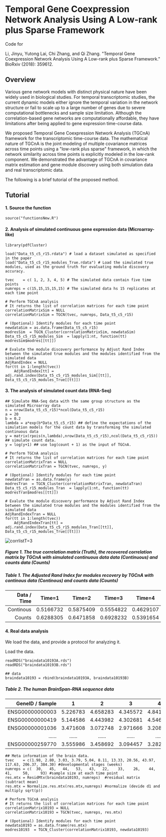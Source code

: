 # Temporal Gene Coexpression Network Analysis Using A Low-rank plus Sparse Framework

Code for 

Li, Jinyu, Yutong Lai, Chi Zhang, and Qi Zhang. "Temporal Gene Coexpression Network Analysis Using A Low-rank plus Sparse Framework." BioRxiv (2018): 359612.

## Overview


Various gene network models with distinct physical nature have been widely used in biological studies. For temporal transcriptomic studies, the current dynamic models either ignore the temporal variation in the network structure or fail to scale up to a large number of genes due to severe computational bottlenecks and sample size limitation. Although the correlation-based gene networks are computationally affordable, they have limitations after being applied to gene expression time-course data. 

We proposed Temporal Gene Coexpression Network Analysis (TGCnA) framework for the transcriptomic time-course data. The mathematical nature of TGCnA is the joint modeling of multiple covariance matrices across time points using a "low-rank plus sparse" framework, in which the network similarity across time points is explicitly modeled in the low-rank component. 
We demonstrated the advantage of TGCnA in covariance matrix estimation and gene module discovery using both simulation data and real transcriptomic data.

The following is a brief tutorial of the proposed method.

## Tutorial

#### 1. Source the function
```
source("functionsNew.R")
```
#### 2. Analysis of simulated continuous gene expression data (Microarray-like)
```
library(pdfCluster)

load("Data_t5_c5_r15.rdata") # load a dataset simulated as specified in the paper
load("Data_t5_c5_r15_modules_True.rdata") # Load the simulated true modules, used as the ground truth for evaluating module discovery accuracy.

tvec    = c( 1, 2, 3, 4, 5) # The simulated data contain five time points 
numreps = c(15,15,15,15,15) # The simulated data hs 15 replicates at each time point

# Perform TGCnA analysis
# It returns the list of correlation matrices for each time point
correlationMatrixSim = NULL
correlationMatrixSim = TGCN(tvec, numreps, Data_t5_c5_r15)

# (Opotional) Identify modules for each time point
newdataSim = as.data.frame(Data_t5_c5_r15)
modresSim  = TGCN_Cluster(correlationMatrixSim, newdataSim)
Data_t5_c5_r15_modules_Sim  = lapply(1:nt, function(tt) modresSim$modres[[tt]])

# Evalute the module discovery performance by Adjust Rand Index between the simulated true modules and the modules identified from the simulated data
AdjRandIndex = NULL
for(tt in 1:length(tvec))	
    AdjRandIndex[tt] = adj.rand.index(Data_t5_c5_r15_modules_Sim[[tt]], Data_t5_c5_r15_modules_True[[tt]])
```

#### 3. The analysis of simulated count data (RNA-Seq)
```
## Simulate RNA-Seq data with the same group structure as the simulated Microarray data
n = nrow(Data_t5_c5_r15)*ncol(Data_t5_c5_r15)
a = 20
b = 0.2
lambda = a*exp(b*Data_t5_c5_r15) ## define the expectations of the simulation models for the count data by transforming the simulated continuous data
y = matrix(rpois(n,lambda),nrow(Data_t5_c5_r15),ncol(Data_t5_c5_r15)) ## simulate count data.
y = log(y+1) ## use log(count + 1) as the input of TGCnA.

# Perform TGCnA analysis
# It returns the list of correlation matrices for each time point
correlationMatrixTran = NULL
correlationMatrixTran = TGCN(tvec, numreps, y)

# (Opotional) Identify modules for each time point
newdataTran = as.data.frame(y)
modresTran  = TGCN_Cluster(correlationMatrixTran, newdataTran)
Data_t5_c5_r15_modules_Tran  = lapply(1:nt, function(tt) modresTran$modres[[tt]])

# Evalute the module discovery performance by Adjust Rand Index between the simulated true modules and the modules identified from the simulated data
AdjRandIndexTran = NULL
for(tt in 1:length(tvec))	
    AdjRandIndexTran[tt] = adj.rand.index(Data_t5_c5_r15_modules_Tran[[tt]], Data_t5_c5_r15_modules_True[[tt]])
```


![corrlistT=3](https://user-images.githubusercontent.com/46899273/56169175-ebfbd000-5fa2-11e9-8aa0-5e11080ba864.PNG)
##### Figure 1. The true correlation matrix (Truth), the recovered correlation matrix by TGCnA with simulated continuous data data (Continuous) and counts data (Counts)


##### Table 1. The Adjusted Rand Index for modules recovery by TGCnA with continous data (Continous) and counts data (Counts)
Data / Time |Time=1        |Time=2        |Time=3        |Time=4        |Time=5
-----------:|:------------:|:------------:|:------------:|:------------:|:------------
Continous         |0.5166732     |0.5875409     |0.5554822     |0.4629107     |0.8039664
Counts        |0.6288305     |0.6471858     |0.6928232     |0.5391654     |0.4025173



#### 4. Real data analysis
We load the data, and provide a protocol for analyzing it.

Load the data.
```
readRDS("braindata10193A.rds")
readRDS("braindata10193B.rds")

## data
braindata10193 = rbind(braindata10193A, braindata10193B)
```
##### Table 2. The human BrainSpan-RNA sequence data
GeneID / Sample |1        |2        |3        |4        |5        |6        |......  |524        
---------------:|:-------:|:-------:|:-------:|:-------:|:-------:|:-------:|:------:|:--------
ENSG00000000003 |5.226783 |4.658283 |4.345572 |4.841400 |4.392196 |3.970916 |......  |2.029566     
ENSG00000000419 |5.144586 |4.443982 |4.302681 |4.546363 |4.338313 |3.587409 |......  |4.900434     
ENSG00000001036 |3.471608 |3.072748 |2.971666 |3.208103 |3.200653 |3.031687 |......  |2.757560
......          |......   |......   |......   |......   |......   |......   |......  |......
ENSG00000259770 |3.555986 |3.458692 |3.094457 |3.282903 |3.154652 |2.900298 |......  |3.080229

```
## Meta information of the brain data.
tvec    = c(1.98, 2.80, 3.03, 3.79, 5.04, 8.11, 13.33, 20.56, 43.97, 117.63, 206.37, 384.30) #developmental stages (weeks)
numreps = c(  30,   45,   44,   53,   43,   22,    33,    26,    44,     41,     50,     93) #sample size at each time point
res.mtx = ResidMtx(braindata10193, numreps)  #residual matrix (subtract mean)
res.mtx = Normalize.res.mtx(res.mtx,numreps) #normalize (devide d1 and multiply sqrt(p))

# Perform TGCnA analysis
# It returns the list of correlation matrices for each time point
correlationMatrix10193 = NULL
correlationMatrix10193 = TGCN(tvec, numreps, res.mtx)

# (Opotional) Identify modules for each time point
newdata10193 = as.data.frame(res.mtx)
modres10193  = TGCN_Cluster(correlationMatrix10193, newdata10193)
```



